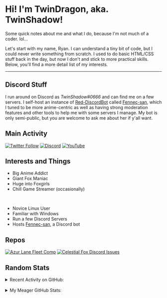# Hi! I'm TwinDragon, aka. TwinShadow!

Some quick notes about me and what I do, because I'm not much of a coder. lol...

Let's start with my name, Ryan. I can understand a tiny bit of code, but I could never write something from scratch. I used to do basic HTML/CSS stuff back in the day, but now I don't and stick to more practical skills. Below, you'll find a more detail list of my interests.

---

## Discord Stuff

I run around on Discord as *TwinShadow#0666* and can find me on a few servers. I self-host an instance of [Red-DiscordBot][redbot] called [Fennec-san][fennec], which I tuned to be more anime-centric as well as having strong moderation features and other tools to help me with some servers I manage. My bot is only semi-public, but you are welcome to ask me about her if y'all want.

## Main Activity
<p align="center">

[![Twitter Follow](https://img.shields.io/twitter/follow/TwinShadow_SH?color=A30000&label=TwinShadow_SH&logo=Twitter&style=plastic)][twitter]
[![Discord](https://img.shields.io/discord/723321617140154409?color=A30000&label=Celestial%20Fox%20Discord&logo=Discord&style=plastic)][discord]
[![YouTube](https://img.shields.io/static/v1?label=TwinShadow_Fox&color=A30000&message=YouTube&logo=YouTube&logoColor=FF0000&style=plastic)][youtube]

</p>

## Interests and Things

- Big Anime Addict
- Giant Fox Maniac
- Huge into Foxgirls
- Chill Game Streamer (occasionally)

<br />

- Novice Linux User
- Familiar with Windows
- Run a few Discord Servers
- Hosts [Fennec-san][fennec], a Discord bot

## Repos

[![Azur Lane Fleet Comp](https://github-twindragon-stats.vercel.app//api/pin/?username=TwinDragon&repo=AzurLane_comp&show_owner=true&theme=dark)](https://github.com/TwinDragon/AzurLane_comp)
[![Celestial Fox Discord Issues](https://github-twindragon-stats.vercel.app//api/pin/?username=The-Fox-Inc&repo=himeyuri_public&theme=dark)](https://github.com/The-Fox-Inc/himeyuri_public)

## Random Stats

<details>
  <summary>Recent Activity on GitHub:</summary>

  <!--START_SECTION:activity-->
1. 🗣 Commented on [#10](https://github.com/Obi-Wan3/OB13-Cogs/issues/10) in [Obi-Wan3/OB13-Cogs](https://github.com/Obi-Wan3/OB13-Cogs)
2. ❗️ Opened issue [#10](https://github.com/Obi-Wan3/OB13-Cogs/issues/10) in [Obi-Wan3/OB13-Cogs](https://github.com/Obi-Wan3/OB13-Cogs)
3. 🗣 Commented on [#79](https://github.com/calebj/calebj-cogs/issues/79) in [calebj/calebj-cogs](https://github.com/calebj/calebj-cogs)
4. 💪 Opened PR [#161](https://github.com/puckzxz/NotAnotherAnimeTheme/pull/161) in [puckzxz/NotAnotherAnimeTheme](https://github.com/puckzxz/NotAnotherAnimeTheme)
5. 🎉 Merged PR [#1](https://github.com/TwinDragon/npc-cogs/pull/1) in [TwinDragon/npc-cogs](https://github.com/TwinDragon/npc-cogs)
<!--END_SECTION:activity-->

</details>
<br />
<details>
  <summary>My Meager GitHub Stats:</summary>

  <img align="left" alt="TwinDragon's Stats" src="https://github-twindragon-stats.vercel.app/api?username=TwinDragon&show_icons=true&hide_border=true&theme=dark" />

</details>

[fennec]: https://dash.lolifox.net
[twitter]: https://twitter.com/TwinShadow_SH
[youtube]: https://youtube.com/c/TwinShadow_Fox
[discord]: https://discord.io/celestialfox
[redbot]: https://github.com/Cog-Creators/Red-DiscordBot